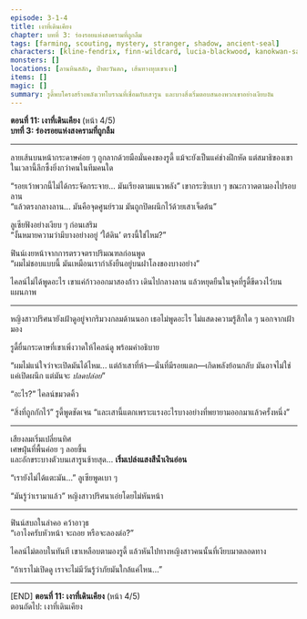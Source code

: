 ```yaml
---
episode: 3-1-4
title: เงาที่เดินเคียง
chapter: บทที่ 3: ร่องรอยแห่งสงครามที่ถูกลืม
tags: [farming, scouting, mystery, stranger, shadow, ancient-seal]
characters: [kline-fendrix, finn-wildcard, lucia-blackwood, kanokwan-sarisa, rudy-gearwright]
monsters: []
locations: [ลานหินสลัก, ป่าตะวันตก, เส้นทางหุบเขาเงา]
items: []
magic: []
summary: รูดี้พบโครงสร้างพลังเวทโบราณที่เชื่อมกับเสารูน และบางสิ่งเริ่มตอบสนองพวกเขาอย่างเงียบงัน
---
```


**ตอนที่ 11: เงาที่เดินเคียง**  (หน้า 4/5)  
**บทที่ 3: ร่องรอยแห่งสงครามที่ถูกลืม**

---

ลายเส้นบนหน้ากระดาษค่อย ๆ ถูกลากด้วยมือมั่นคงของรูดี้ แม้จะยังเป็นแค่ช่างฝึกหัด แต่สมาธิของเขาในเวลานี้ลึกซึ้งยิ่งกว่าคนในทีมคนใด

“รอยเว้าพวกนี้ไม่ได้กระจัดกระจาย... มันเรียงตามแนวพลัง” เขากระซิบเบา ๆ ขณะกวาดตามองไปรอบลาน  
“แล้วตรงกลางลาน... มันคือจุดศูนย์รวม มันถูกปิดผนึกไว้ด้วยเสาเจ็ดต้น”

ลูเซียฟังอย่างเงียบ ๆ ก่อนเสริม  
“งั้นหมายความว่ามีบางอย่างอยู่ ‘ใต้ดิน’ ตรงนี้ใช่ไหม?”

ฟินน์เงยหน้าจากการตรวจตราปริมณฑลก่อนพูด  
“ผมไม่ชอบแบบนี้ มันเหมือนเรากำลังยืนอยู่บนฝาโลงของบางอย่าง”

ไคลน์ไม่ได้พูดอะไร เขาแค่ก้าวออกมาสองก้าว เดินไปกลางลาน แล้วหยุดยืนในจุดที่รูดี้ขีดวงไว้บนแผนภาพ

---

หญิงสาวปริศนายังเฝ้าดูอยู่จากริมวงกลมด้านนอก เธอไม่พูดอะไร ไม่แสดงความรู้สึกใด ๆ นอกจากเฝ้ามอง

รูดี้ยื่นกระดาษที่เขาเพิ่งวาดให้ไคลน์ดู พร้อมคำอธิบาย

“ผมไม่แน่ใจว่าจะเปิดมันได้ไหม... แต่ถ้าเสาที่ห้า—นั่นที่มีรอยแตก—เกิดพลังย้อนกลับ มันอาจไม่ใช่แค่เปิดผนึก แต่มันจะ *ปลดปล่อย*”

“อะไร?” ไคลน์ขมวดคิ้ว

“สิ่งที่ถูกกักไว้” รูดี้พูดชัดเจน “และเสานี้แตกเพราะแรงอะไรบางอย่างที่พยายามออกมาแล้วครั้งหนึ่ง”

---

เสียงลมเริ่มเปลี่ยนทิศ  
เศษฝุ่นที่พื้นค่อย ๆ ลอยขึ้น  
และอักขระบางตัวบนเสารูนซ้ายสุด... **เริ่มเปล่งแสงสีน้ำเงินอ่อน**

“เรายังไม่ได้แตะมัน...” ลูเซียพูดเบา ๆ

“มันรู้ว่าเรามาแล้ว” หญิงสาวปริศนาเอ่ยโดยไม่หันหน้า

---

ฟินน์สบถในลำคอ คว้าอาวุธ  
“เอาไงครับหัวหน้า จะถอย หรือจะลองต่อ?”

ไคลน์ไม่ตอบในทันที เขาเหลือบตามองรูดี้ แล้วหันไปทางหญิงสาวคนนั้นที่เงียบมาตลอดทาง

“ถ้าเราไม่เปิดดู เราจะไม่มีวันรู้ว่าภัยมันใกล้แค่ไหน...”

---

[END] **ตอนที่ 11: เงาที่เดินเคียง** (หน้า 4/5)  
ตอนถัดไป: เงาที่เดินเคียง